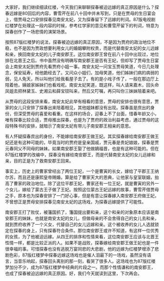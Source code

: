 
大家好，我们继续细读红楼，今天我们来聊聊探春被迫远嫁的真正原因是什么？探春远嫁是80回后的内容，曹雪芹在前八十回中并未写到，只是在贾母的生日宴会上，借贾母之口安排探春见南安太妃，又为探春留下了远嫁的判词。87版电视剧红楼梦在处理这一段内容的时候，参考红学家的意见和曹雪芹留下的判词，特意为探春创作了一场悲情的演架场景。

按照87版红楼梦的说法，探春被迫远嫁的真正原因，不是因为贾府的政治地位不稳，也不是因为贾政想要利用女儿的婚姻攀附权贵，而是代替南安太妃的女儿远嫁和亲，换回南安太妃的儿子南安郡王。这位南安郡王曾在前八十回中出现过，地位排在北晋王之后。书中虽然没有明确写南安郡王是否有王妃，但却写了贾母生日宴会上南安太妃到贾府先看贾府小姐一事。南安太妃一问宝玉贾母笑道，今日几处理念，保安延寿，经他跪经去了。又问众小姐们，加母笑道，他们姊妹们病的病弱的弱，见人免天，所以叫他们给我看屋子去了。有的是小戏子传了，一般在那边厅上陪着他，姨娘家姊妹们也看戏呢。南安太妃笑道，既这样，叫人请来嘉木，回头命凤姐去把林黛玉、史湘云和薛宝钗叫来，然后又叮嘱，再只叫你三妹妹陪着来吧。

从贾母的这段安排来看，南安太妃此举有相看的意思，贾母的安排也很有意思，贾家的女儿只安排了探春出来陪着相见，其他姐妹都没有出现。探春虽是庶出的身份，但深受贾母的喜爱和看重。在这样的场合，迎春上不了台面，惜春年龄又小，唯有探春比较合适，贾母推出探春，也是为了贾府的政治利益考虑，通过贾母的这段特殊书的安排，就暗示了南安太妃有带儿子南安郡王相亲的意思。

有人怀疑探春庶出的身份，不能嫁给南安郡王做王妃。其实探春嫁给南安郡王做王妃还是有这种可能的，毕竟当时的贾府是皇亲国戚，贾元春是贵妃娘娘，探春是贾元春同父不同母的妹妹。如果南安郡王娶了他做嫡福晋，也是有这种可能的。但在87版红楼梦的改编中，探春没有嫁给南安郡王，而是代替南安太妃的女儿远嫁和亲，目的正是为了救南安郡王回来。

事实上，历史上的曹家曾经出了两位王妃，一个是曹寅的长女，嫁给了平郡王王纳尔苏，而且还是康熙皇帝赐婚，算是给了曹家天大的恩典，让他家与皇室联姻，抬高了曹家的政治地位。除了这位平郡王妃，曹家还有一位王妃，就是曹寅的另外一个女儿，嫁给了蒙古王子做了王妃。按照这位蒙古王妃远嫁的故事，曹雪芹借贾母之手，原本也为探春安排了一门好心事，但是有意让探春嫁入南安郡王府做王妃，不曾想正是贾母安排探春见南安太妃的这场戏，为探春远嫁提供了可能性。

南安郡王打了败仗，被藩国抓了，籓国提出要和亲，这个和亲的对象原本应该是南安郡王的妹妹，也就是南安太妃的女儿，但做母亲的不会舍得自己的女儿去和亲，就到贾府收养了一个义女，代替自己的女儿远嫁和亲。这个被收养的女儿人选就锁定在探春的身上，只有探春符合条件。那位南安郡王或许不知道，有这样一位优秀的女孩，为了他被迫远嫁。从四王的排序和性情来看，这位南安郡王应该与北晋王性情一样，都是比较正派的人。如果不是战败，探春嫁给南安郡王做王妃也是一件很幸福的事。可惜探春也没有逃脱万宴同悲的大悲剧，他的远嫁为红楼梦增添了悲剧色彩，87版红楼梦中探春远嫁这场戏也是催人泪最下的一场戏，虽然没有语言，当音乐响起，探春回头离别的那一刻，看哭了很多人。这场戏也为87版红楼梦加分不少，成为87版红楼梦中经典的片段之一。而那个性情谦和的南安郡王，也成了探春被迫远嫁的真正原因。好，我们今天就读到这里，下次再会。



